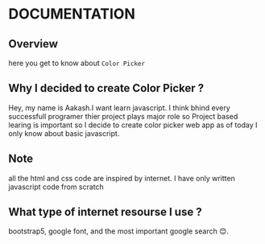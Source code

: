 #	DOCUMENTATION

## Overview
here you get to know about `Color Picker`

## Why I decided to create Color Picker ?
Hey, my name is Aakash.I want learn javascript. I think bhind every successfull programer thier project plays major role so Project based learing is important so I decide to create color picker web app as of today I only know about basic javascript.

## Note
all the html and css code are inspired by internet. I have only written javascript code from scratch

## What type of internet resourse I use ?
bootstrap5, google font, and the most important google search :blush:.
